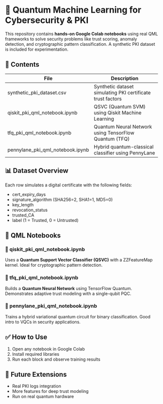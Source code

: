 
# 🔐 Quantum Machine Learning for Cybersecurity & PKI

This repository contains **hands-on Google Colab notebooks** using real QML frameworks to solve security problems like trust scoring, anomaly detection, and cryptographic pattern classification. A synthetic PKI dataset is included for experimentation.

## 📁 Contents

| File                               | Description                                                |
|------------------------------------|------------------------------------------------------------|
| synthetic_pki_dataset.csv          | Synthetic dataset simulating PKI certificate trust factors |
| qiskit_pki_qml_notebook.ipynb      | QSVC (Quantum SVM) using Qiskit Machine Learning           |
| tfq_pki_qml_notebook.ipynb         | Quantum Neural Network using TensorFlow Quantum (TFQ)      |
| pennylane_pki_qml_notebook.ipynb   | Hybrid quantum-classical classifier using PennyLane        |

## 📊 Dataset Overview

Each row simulates a digital certificate with the following fields:
- cert_expiry_days
- signature_algorithm (SHA256=2, SHA1=1, MD5=0)
- key_length
- revocation_status
- trusted_CA
- label (1 = Trusted, 0 = Untrusted)

## 🧠 QML Notebooks

### 📘 qiskit_pki_qml_notebook.ipynb
Uses a **Quantum Support Vector Classifier (QSVC)** with a ZZFeatureMap kernel. Ideal for cryptographic pattern detection.

### 📘 tfq_pki_qml_notebook.ipynb
Builds a **Quantum Neural Network** using TensorFlow Quantum. Demonstrates adaptive trust modeling with a single-qubit PQC.

### 📘 pennylane_pki_qml_notebook.ipynb
Trains a hybrid variational quantum circuit for binary classification. Good intro to VQCs in security applications.

## ✅ How to Use

1. Open any notebook in Google Colab
2. Install required libraries
3. Run each block and observe training results

## 🚀 Future Extensions

- Real PKI logs integration
- More features for deep trust modeling
- Run on real quantum hardware
